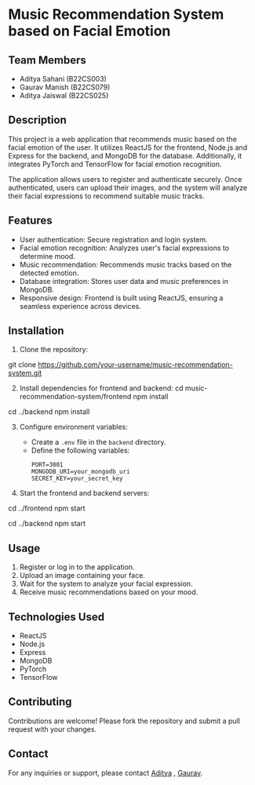# Music Recommendation System based on Facial Emotion

## Team Members

- Aditya Sahani (B22CS003)
- Gaurav Manish (B22CS079)
- Aditya Jaiswal (B22CS025)

## Description

This project is a web application that recommends music based on the facial emotion of the user. It utilizes ReactJS for the frontend, Node.js and Express for the backend, and MongoDB for the database. Additionally, it integrates PyTorch and TensorFlow for facial emotion recognition.

The application allows users to register and authenticate securely. Once authenticated, users can upload their images, and the system will analyze their facial expressions to recommend suitable music tracks.

## Features

- User authentication: Secure registration and login system.
- Facial emotion recognition: Analyzes user's facial expressions to determine mood.
- Music recommendation: Recommends music tracks based on the detected emotion.
- Database integration: Stores user data and music preferences in MongoDB.
- Responsive design: Frontend is built using ReactJS, ensuring a seamless experience across devices.

## Installation

1. Clone the repository:

git clone https://github.com/your-username/music-recommendation-system.git

2. Install dependencies for frontend and backend:
cd music-recommendation-system/frontend
npm install

cd ../backend
npm install


3. Configure environment variables:

   - Create a `.env` file in the `backend` directory.
   - Define the following variables:
     ```
     PORT=3001
     MONGODB_URI=your_mongodb_uri
     SECRET_KEY=your_secret_key
     ```

4. Start the frontend and backend servers:

cd ../frontend
npm start

cd ../backend
npm start


## Usage

1. Register or log in to the application.
2. Upload an image containing your face.
3. Wait for the system to analyze your facial expression.
4. Receive music recommendations based on your mood.

## Technologies Used

- ReactJS
- Node.js
- Express
- MongoDB
- PyTorch
- TensorFlow

## Contributing

Contributions are welcome! Please fork the repository and submit a pull request with your changes.

## Contact

For any inquiries or support, please contact [Aditya](b22cs003@iitj.ac.in) , [Gaurav](b22cs079@iitj.ac.in).



